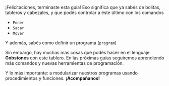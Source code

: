 ¡Felicitaciones, terminaste esta guía! Eso significa que ya sabés de bolitas, tableros y cabezales, y que podés controlar a éste último con los comandos

 * `Poner`
 * `Sacar`
 * `Mover`

Y además, sabés como definir un programa (`program`)

Sin embargo, hay muchas más cosas que podés hacer en el lenguaje **Gobstones** con este tablero. En las próximas guías seguiremos aprendiendo más comandos y nuevas herramientas de programación.

Y lo más importante: a modularizar nuestros programas usando procedimientos y funciones. **¡Acompañanos!**

